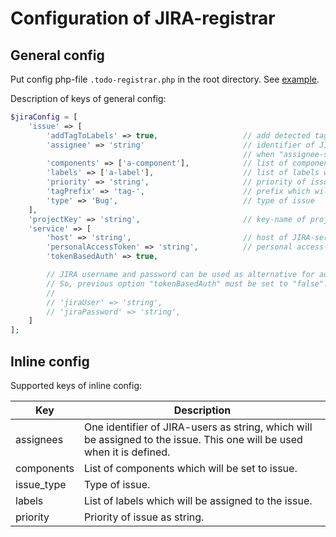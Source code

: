 # Configuration of JIRA-registrar

## General config

Put config php-file `.todo-registrar.php` in the root directory. See [example](../../../examples/config.jira.php).

Description of keys of general config:
```php
$jiraConfig = [
    'issue' => [
        'addTagToLabels' => true,                   // add detected tag into list of issue labels or not
        'assignee' => 'string'                      // identifier of JIRA-user, which will be assigned to ticket
                                                    // when "assignee-suffix" was not used with tag.
        'components' => ['a-component'],            // list of components which will be set to issue
        'labels' => ['a-label'],                    // list of labels which will be set to issue
        'priority' => 'string',                     // priority of issue
        'tagPrefix' => 'tag-',                      // prefix which will be added to tag when "addTagToLabels=true"
        'type' => 'Bug',                            // type of issue
    ],
    'projectKey' => 'string',                       // key-name of project
    'service' => [
        'host' => 'string',                         // host of JIRA-server
        'personalAccessToken' => 'string',          // personal access-token
        'tokenBasedAuth' => true,

        // JIRA username and password can be used as alternative for authentication on JIRA-server.
        // So, previous option "tokenBasedAuth" must be set to "false".
        //
        // 'jiraUser' => 'string',
        // 'jiraPassword' => 'string',
    ]
];
```

## Inline config

Supported keys of inline config:

| Key        | Description                                                                                                            |
|------------|------------------------------------------------------------------------------------------------------------------------|
| assignees  | One identifier of JIRA-users as string, which will be assigned to the issue. This one will be used when it is defined. |
| components | List of components which will be set to issue.                                                                         |
| issue_type | Type of issue.                                                                                                         |
| labels     | List of labels which will be assigned to the issue.                                                                    |
| priority   | Priority of issue as string.                                                                                           |
